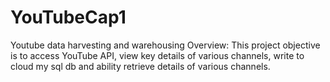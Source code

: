 # YouTubeCap1
Youtube data harvesting and warehousing
Overview: This project objective is to access YouTube API, view key details of various channels, write to cloud my sql db and ability retrieve details of various channels.

